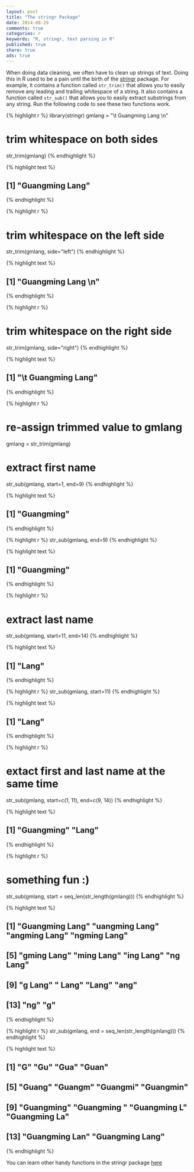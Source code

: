 ```yaml
---
layout: post
title: "The stringr Package"
date: 2014-08-29
comments: true
categories: r
keywords: "R, stringr, text parsing in R"
published: true
share: true
ads: true
---
```


When doing data cleaning, we often have to clean up strings of text. Doing this in R used to be a pain until the birth of the [stringr](http://cran.r-project.org/web/packages/stringr/index.html) package. For example, it contains a function called `str_trim()` that allows you to easily remove any leading and trailing whitespace of a string. It also contains a function called `str_sub()` that allows you to easily extract substrings from any string. Run the following code to see these two functions work.

{% highlight r %}
library(stringr)
gmlang = "\t Guangming Lang \n"

# trim whitespace on both sides
str_trim(gmlang)
{% endhighlight %}



{% highlight text %}
## [1] "Guangming Lang"
{% endhighlight %}



{% highlight r %}
# trim whitespace on the left side
str_trim(gmlang, side="left")
{% endhighlight %}



{% highlight text %}
## [1] "Guangming Lang \n"
{% endhighlight %}



{% highlight r %}
# trim whitespace on the right side
str_trim(gmlang, side="right")
{% endhighlight %}



{% highlight text %}
## [1] "\t Guangming Lang"
{% endhighlight %}



{% highlight r %}
# re-assign trimmed value to gmlang
gmlang = str_trim(gmlang)

# extract first name
str_sub(gmlang, start=1, end=9)
{% endhighlight %}



{% highlight text %}
## [1] "Guangming"
{% endhighlight %}



{% highlight r %}
str_sub(gmlang, end=9)
{% endhighlight %}



{% highlight text %}
## [1] "Guangming"
{% endhighlight %}



{% highlight r %}
# extract last name
str_sub(gmlang, start=11, end=14)
{% endhighlight %}



{% highlight text %}
## [1] "Lang"
{% endhighlight %}



{% highlight r %}
str_sub(gmlang, start=11)
{% endhighlight %}



{% highlight text %}
## [1] "Lang"
{% endhighlight %}



{% highlight r %}
# extact first and last name at the same time
str_sub(gmlang, start=c(1, 11), end=c(9, 14))
{% endhighlight %}



{% highlight text %}
## [1] "Guangming" "Lang"
{% endhighlight %}



{% highlight r %}
# something fun :)
str_sub(gmlang, start = seq_len(str_length(gmlang)))
{% endhighlight %}



{% highlight text %}
##  [1] "Guangming Lang" "uangming Lang"  "angming Lang"   "ngming Lang"   
##  [5] "gming Lang"     "ming Lang"      "ing Lang"       "ng Lang"       
##  [9] "g Lang"         " Lang"          "Lang"           "ang"           
## [13] "ng"             "g"
{% endhighlight %}



{% highlight r %}
str_sub(gmlang, end = seq_len(str_length(gmlang)))
{% endhighlight %}



{% highlight text %}
##  [1] "G"              "Gu"             "Gua"            "Guan"          
##  [5] "Guang"          "Guangm"         "Guangmi"        "Guangmin"      
##  [9] "Guangming"      "Guangming "     "Guangming L"    "Guangming La"  
## [13] "Guangming Lan"  "Guangming Lang"
{% endhighlight %}

You can learn other handy functions in the stringr package [here](http://cran.r-project.org/web/packages/stringr/stringr.pdf)
